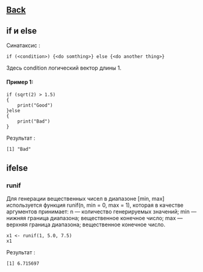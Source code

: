 ## [Back](https://github.com/ifanzilka/Statistic_for_R/blob/main/Module%201:%20basic%20structures%20and%20concepts/readme.md)

## if и  else
Синатаксис :

    if (<condition>) {<do somthing>} else {<do another thing>}

Здесь condition  логический вектор длины 1.
#### Пример 1:
    if (sqrt(2) > 1.5)
    {
        print("Good")
    }else
    {
        print("Bad")
    }
Результат :
    
    [1] "Bad"
## ifelse
### runif
Для генерации вещественных чисел в диапазоне [min, max] используется функция runif(n, min = 0, max = 1), которая в качестве аргументов принимает:
n — количество генерируемых значений;
min — нижняя граница диапазона; вещественное конечное число;
max — верхняя граница диапазона; вещественное конечное число.
    
    x1 <- runif(1, 5.0, 7.5)
    x1
Результат :    
    
    [1] 6.715697
